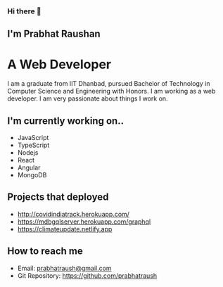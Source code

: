 ### Hi there 👋
## I'm Prabhat Raushan
# A Web Developer
I am a graduate from IIT Dhanbad, pursued Bachelor of Technology in Computer Science and Engineering with Honors. I am working as a web developer. I am very passionate about things I work on.

## I'm currently working on.. 
- JavaScript
- TypeScript
- Nodejs
- React
- Angular
- MongoDB

## Projects that deployed
- http://covidindiatrack.herokuapp.com/
- https://mdbgqlserver.herokuapp.com/graphql
- https://climateupdate.netlify.app

## How to reach me
- Email: prabhatraush@gmail.com
- Git Repository: https://github.com/prabhatraush





<!--
**prabhatraush/prabhatraush** is a ✨ _special_ ✨ repository because its `README.md` (this file) appears on your GitHub profile.

Here are some ideas to get you started:

- 🔭 I’m currently working on ...
- 🌱 I’m currently learning ...
- 👯 I’m looking to collaborate on ...
- 🤔 I’m looking for help with ...
- 💬 Ask me about ...
- 📫 How to reach me: ...
- 😄 Pronouns: ...
- ⚡ Fun fact: ...
-->
